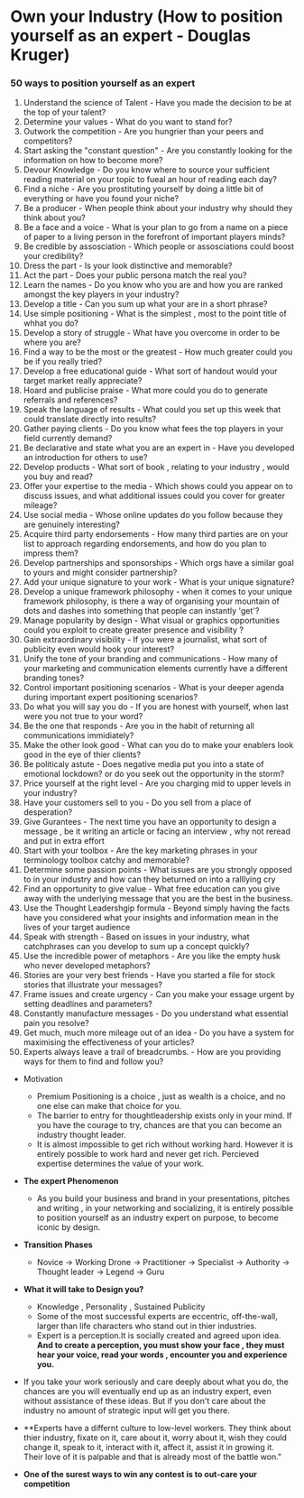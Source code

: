 # Own your Industry (How to position yourself as an expert - Douglas Kruger)

### 50 ways to position yourself as an expert 
1. Understand the science of Talent - Have you made the decision to be at the top of your talent?
2. Determine your values - What do you want to stand for?
3. Outwork the competition - Are you hungrier than your peers and competitors?
4. Start asking the "constant question" - Are you constantly looking for the information on how to become more?
5. Devour Knowledge - Do you know where to source your sufficient reading material on your topic to fueal an hour of reading each day?
6. Find a niche - Are you prostituting yourself by doing a little bit of everything or have you found your niche?
7. Be a producer - When people think about your industry why should they think about you?
8. Be a face and a voice - What is your plan to go from a name on a piece of paper to a living person in the forefront of important players minds?
9. Be credible by assosciation - Which people or assosciations could boost your credibility?
10. Dress the part - Is your look distinctive and memorable?
11. Act the part - Does your public persona match the real you?
12. Learn the names - Do you know who you are and how you are ranked amongst the key players in your industry?
13. Develop a title - Can you sum up what your are in a short phrase?
14. Use simple positioning - What is the simplest , most to the point title of whhat you do?
15. Develop a story of struggle - What have you overcome in order to be where you are?
16. Find a way to be the most or the greatest - How much greater could you be if you really tried?
17. Develop a free educational guide - What sort of handout would your target market really appreciate?
18. Hoard and publicise praise - What more could you do to generate referrals and references?
19. Speak the language of results - What could you set up this week that could translate directly into results?
20. Gather paying clients - Do you know what fees the top players in your field currently demand?
21. Be declarative and state what you are an expert in - Have you developed an introduction for others to use?
22. Develop products - What sort of book , relating to your industry , would you buy and read?
23. Offer your expertise to the media - Which shows could you appear on to discuss issues, and what additional issues could you cover for greater mileage?
24. Use social media - Whose online updates do you follow because they are genuinely interesting?
25. Acquire third party endorsements - How many third parties are on your list to approach regarding endorsements, and how do you plan to impress them?
26. Develop partnerships and sponsorships - Which orgs have a similar goal to yours and might consider partnership?
27. Add your unique signature to your work - What is your unique signature?
28. Develop a unique framework philosophy - when it comes to your unique framework philosophy, is there a way of organising your mountain of dots and dashes into something that people can instantly 'get'?
29. Manage popularity by design - What visual or graphics opportunities could you exploit to create greater presence and visibility ?
30. Gain extraordinary visibility - If you were a journalist, what sort of publicity even would hook your interest?
31. Unify the tone of your branding and communications - How many of your marketing and communication elements currently have a different branding tones?
32. Control important positioning scenarios - What is your deeper agenda during important expert positioning scenarios?
33. Do what you will say you do - If you are honest with yourself, when last were you not true to your word?
34. Be the one that responds - Are you in the habit of returning all communications immidiately?
35. Make the other look good - What can you do to make your enablers look good in the eye of thier clients?
36. Be politicaly astute - Does negative media put you into a state of emotional lockdown? or do you seek out the opportunity in the storm?
37. Price yourself at the right level - Are you charging mid to upper levels in your industry? 
38. Have your customers sell to you - Do you sell from a place of desperation? 
39. Give Gurantees - The next time you have an opportunity to design a message , be it writing an article or facing an interview , why not reread and put in extra effort
40. Start with your toolbox - Are the key marketing phrases in your terminology toolbox catchy and memorable?
41. Determine some passion points - What issues are you strongly opposed to in your industry and how can they beturned on into a ralllying cry
42. Find an opportunity to give value - What free education can you give away with the underlying message that you are the best in the business.
43. Use the Thought Leadershgip formula - Beyond simply having the facts have you considered what your insights and information mean in the lives of your target audience
44. Speak with strength - Based on issues in your industry, what catchphrases can you develop to sum up a concept quickly?
45. Use the incredible power of metaphors - Are you like the empty husk who never developed metaphors?
46. Stories are your very best friends - Have you started a file for stock stories that illustrate your messages?
47. Frame issues and create urgency - Can you make your essage urgent by setting deadlines and parameters?
48. Constantly manufacture messages - Do you understand what essential pain you resolve?
49. Get much, much more mileage out of an idea - Do you have a system for maximising the effectiveness of your articles?
50. Experts always leave a trail of breadcrumbs. - How are you providing ways for them to find and follow you?

* Motivation
    * Premium Positioning is a choice , just as wealth is a choice, and no one else can make that choice for you.
    * The barrier to entry for thoughtleadership exists only in your mind. If you have the courage to try, chances are that you can become an industry thought leader.
    * It is almost impossible to get rich without working hard. However it is entirely possible to work hard and never get rich. Percieved expertise determines the value of your work.

* **The expert Phenomenon**
    * As you build your business and brand in your presentations, pitches and writing , in your networking and socializing, it is entirely possible to position yourself as an industry expert on purpose, to become iconic by design.   

* **Transition Phases**
    * Novice -> Working Drone -> Practitioner -> Specialist -> Authority -> Thought leader -> Legend -> Guru
* **What it will take to Design you?**
    * Knowledge , Personality , Sustained Publicity
    * Some of the most successful experts are eccentric, off-the-wall, larger than life characters who stand out in thier industries.
    * Expert is a perception.It is socially created and agreed upon idea. **And to create a perception, you must show your face , they must hear your voice, read your words , encounter you and experience you.**

* If you take your work seriously and care deeply about what you do, the chances are you will eventually end up as an industry expert, even without assistance of these ideas. But if you don't care about the industry no amount of strategic input will get you there.

* **Experts have a differnt culture to low-level workers. They think about thier industry, fixate on it, care about it, worry about it, wish they could change it, speak to it, interact with it, affect it, assist it in growing it. Their love of it is palpable and that is already most of the battle won."

* **One of the surest ways to win any contest is to out-care your competition**
